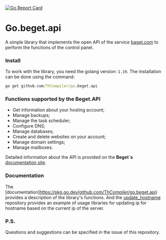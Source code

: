 [![Go Report Card](https://goreportcard.com/badge/github.com/ThCompiler/go.beget.api)](https://goreportcard.com/report/github.com/ThCompiler/go.beget.api)

# Go.beget.api

A simple library that implements the open API of the service [baget.com](https://beget.com/)
to perform the functions of the control panel.

### Install

To work with the library, you need the golang version: ``1.19``. The installation can be done using the command:

```cmd
go get github.com/ThCompiler/go.beget.api
```

### Functions supported by the Beget.API

* Get information about your hosting account;
* Manage backups;
* Manage the task scheduler;
* Configure DNS;
* Manage databases;
* Create and delete websites on your account;
* Manage domain settings;
* Manage mailboxes.

Detailed information about the API is provided on the **Beget`s** [documentation site](https://beget.com/ru/kb/api/beget-api).

### Documentation

The [documentation]https://pkg.go.dev/github.com/ThCompiler/go.beget.api) provides a description of the library's functions.
And the [update_hostname](https://github.com/ThCompiler/update_hostname) repository provides an example of usage libraries
for updating ip for hostname based on the current ip of the server.

### P.S.

Questions and suggestions can be specified in the issue of this repository.